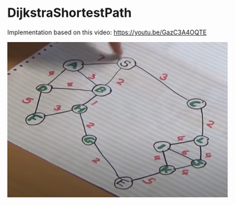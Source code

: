 # DijkstraShortestPath

Implementation based on this video: https://youtu.be/GazC3A4OQTE

![](images/GraphUsedInVideo.png)
